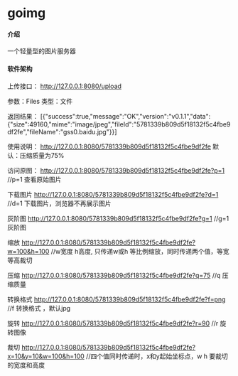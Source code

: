 # goimg

#### 介绍
一个轻量型的图片服务器


#### 软件架构
上传接口：
http://127.0.0.1:8080/upload

参数：Files 类型：文件


返回结果：
[{"success":true,"message":"OK","version":"v0.1.1","data":{"size":49160,"mime":"image/jpeg","fileId":"5781339b809d5f18132f5c4fbe9df2fe","fileName":"gss0.baidu.jpg"}}]

使用说明：
http://127.0.0.1:8080/5781339b809d5f18132f5c4fbe9df2fe  默认：压缩质量为75%

访问原图：
http://127.0.0.1:8080/5781339b809d5f18132f5c4fbe9df2fe?p=1   //p=1 查看原始图片

下载图片
http://127.0.0.1:8080/5781339b809d5f18132f5c4fbe9df2fe?d=1  //d=1 下载图片，浏览器不再展示图片

灰阶图
http://127.0.0.1:8080/5781339b809d5f18132f5c4fbe9df2fe?g=1  //g=1 灰阶图

缩放
http://127.0.0.1:8080/5781339b809d5f18132f5c4fbe9df2fe?w=100&h=100  //w宽度 h高度, 只传递w或h 等比例缩放，同时传递两个值，等宽等高裁切

压缩
http://127.0.0.1:8080/5781339b809d5f18132f5c4fbe9df2fe?q=75     //q 压缩质量 

转换格式
http://127.0.0.1:8080/5781339b809d5f18132f5c4fbe9df2fe?f=png    //f 转换格式 ，默认jpg

旋转
http://127.0.0.1:8080/5781339b809d5f18132f5c4fbe9df2fe?r=90   //r 旋转图像

裁切
http://127.0.0.1:8080/5781339b809d5f18132f5c4fbe9df2fe?x=10&y=10&w=100&h=100  //四个值同时传递时，x和y起始坐标点，w h 要裁切的宽度和高度


